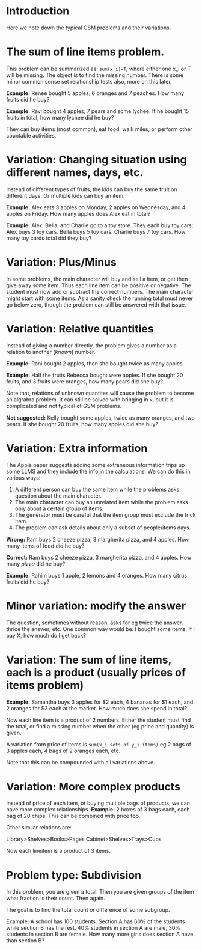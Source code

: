 # Introduction

Here we note down the typical GSM problems and their variations.

# The sum of line items problem.

This problem can be summarized as: `sum(x_i)=T`, where either one x_i or T will be missing. The object is to find the missing number. There is some minor common sense set relationship tests also, more on this later.

**Example:**
Renee bought 5 apples, 6 oranges and 7 peaches. How many fruits did he buy?

**Example:**
Ravi bought 4 apples, 7 pears and some lychee. If he bought 15 fruits in total, how many lychee did he buy?

They can buy items (most common), eat food, walk miles, or perform other countable activities.

# Variation: Changing situation using different names, days, etc.

Instead of different types of fruits, the kids can buy the same fruit on different days. Or multiple kids can buy an item. 

**Example:**
Alex eats 3 apples on Monday, 2 apples on Wednesday, and 4 apples on Friday. How many apples does Alex eat in total?

**Example:**
Alex, Bella, and Charlie go to a toy store. They each buy toy cars:
Alex buys 3 toy cars.
Bella buys 5 toy cars.
Charlie buys 7 toy cars.
How many toy cards total did they buy?

# Variation: Plus/Minus

In some problems, the main character will buy and sell a item, or get then give away some item. Thus each line item can be positive or negative. The student must now add or subtract the correct numbers. The main character might start with some items. As a sanity check the running total must never go below zero, though the problem can still be answered with that issue.

# Variation: Relative quantities

Instead of giving a number directly, the problem gives a number as a relation to another (_known_) number.

**Example:** Rani bought 2 apples, then she bought twice as many apples.

**Example:** Half the fruits Rebecca bought were apples. If she bought 20 fruits, and 3 fruits were oranges, how many pears did she buy?

Note that, relations of unknown quantites will cause the problem to become an algrabra problem. It can still be solved with bringing in `x`, but it is complicated and not typical of GSM problems.

**Not suggested:** Kelly bought some apples, twice as many oranges, and two pears. If she bought 20 fruits, how many apples did she buy?

# Variation: Extra information
The Apple paper suggests adding some extraneous information trips up some LLMS and they include the info in the calculations. We can do this in various ways:

1. A different person can buy the same item while the problems asks question about the main character.
2. The main character can buy an unrelated item while the problem asks only about a certain group of items.
  3. The generator must be careful that the item group must exclude the trick item.
3. The problem can ask details about only a subset of people/items days.

**Wrong:** Ram buys 2 cheeze pizza, 3 margherita pizza, and 4 apples. How many items of food did he buy?

**Correct:** Ram buys 2 cheeze pizza, 3 margherita pizza, and 4 apples. How many _pizza_ did he buy?

**Example:** Rahim buys 1 apple, 2 lemons and 4 oranges. How many citrus fruits did he buy?

# Minor variation: modify the answer

The question, sometimes without reason, asks for eg twice the answer, thrice the answer, etc. One common way would be: I bought some items. If I pay X, how much do I get back?

# Variation: The sum of line items, each is a product (usually prices of items problem)

**Example:** Samantha buys 3 apples for $2 each, 4 bananas for $1 each, and 2 oranges for $3 each at the market. How much does she spend in total?

Now each line item is a product of 2 numbers. Either the student must find the total, or find a missing number when the other (eg price and quantity) is given.

A variation from price of items is `sum(x_i sets of y_i items)` eg 2 bags of 3 apples each, 4 bags of 2 oranges each, etc.

Note that this can be compounded with all variations above.

# Variation: More complex products

Instead of price of each item, or buying multiple bags of products, we can have more complex relationships. **Example:** 2 boxes of 3 bags each, each bag of 20 chips. This can be combined with price too.

Other similar relations are:

Library>Shelves>Books>Pages
Cabinet>Shelves>Trays>Cups

Now each lineitem is a product of 3 items.

# Problem type: Subdivision

In this problem, you are given a total. Then you are given groups of the item what fraction is their count. Then again.

The goal is to find the total count or difference of some subgroup.

Example: A school has 100 students. Section A has 60% of the students while section B has the rest. 40% students in section A are male, 30% students in section B are female. How many more girls does section A have than section B?

